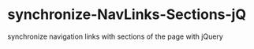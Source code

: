 # synchronize-NavLinks-Sections-jQ
synchronize navigation links with sections of the page with jQuery
